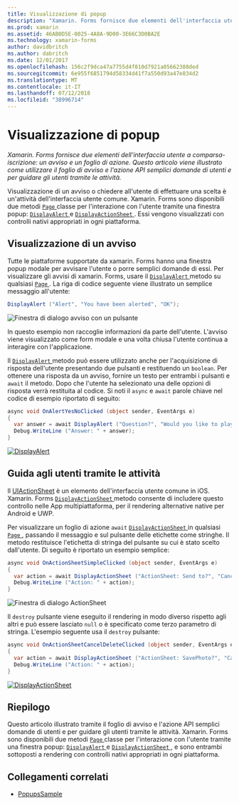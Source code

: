 ```yaml
---
title: Visualizzazione di popup
description: "Xamarin. Forms fornisce due elementi dell'interfaccia utente a comparsa-iscrizione: un avviso e un foglio di azione. Questo articolo viene illustrato come utilizzare il foglio di avviso e l'azione API semplici domande di utenti e per guidare gli utenti tramite le attività."
ms.prod: xamarin
ms.assetid: 46AB0D5E-0025-4A8A-9D00-3E66C3D0BA2E
ms.technology: xamarin-forms
author: davidbritch
ms.author: dabritch
ms.date: 12/01/2017
ms.openlocfilehash: 156c2f9dca47a7755d4f810d7921a05662388ded
ms.sourcegitcommit: 6e955f6851794d58334d41f7a550d93a47e834d2
ms.translationtype: MT
ms.contentlocale: it-IT
ms.lasthandoff: 07/12/2018
ms.locfileid: "38996714"
---
```

# <a name="displaying-pop-ups"></a>Visualizzazione di popup

_Xamarin. Forms fornisce due elementi dell'interfaccia utente a comparsa-iscrizione: un avviso e un foglio di azione. Questo articolo viene illustrato come utilizzare il foglio di avviso e l'azione API semplici domande di utenti e per guidare gli utenti tramite le attività._

Visualizzazione di un avviso o chiedere all'utente di effettuare una scelta è un'attività dell'interfaccia utente comune. Xamarin. Forms sono disponibili due metodi [ `Page` ](xref:Xamarin.Forms.Page) classe per l'interazione con l'utente tramite una finestra popup: [ `DisplayAlert` ](xref:Xamarin.Forms.Page.DisplayAlert*) e [ `DisplayActionSheet` ](xref:Xamarin.Forms.Page.DisplayActionSheet*). Essi vengono visualizzati con controlli nativi appropriati in ogni piattaforma.

## <a name="displaying-an-alert"></a>Visualizzazione di un avviso

Tutte le piattaforme supportate da xamarin. Forms hanno una finestra popup modale per avvisare l'utente o porre semplici domande di essi. Per visualizzare gli avvisi di xamarin. Forms, usare il [ `DisplayAlert` ](xref:Xamarin.Forms.Page.DisplayAlert*) metodo su qualsiasi [ `Page` ](xref:Xamarin.Forms.Page). La riga di codice seguente viene illustrato un semplice messaggio all'utente:

```csharp
DisplayAlert ("Alert", "You have been alerted", "OK");
```

![](pop-ups-images/alert.png "Finestra di dialogo avviso con un pulsante")

In questo esempio non raccoglie informazioni da parte dell'utente. L'avviso viene visualizzato come form modale e una volta chiusa l'utente continua a interagire con l'applicazione.

Il [ `DisplayAlert` ](xref:Xamarin.Forms.Page.DisplayAlert*) metodo può essere utilizzato anche per l'acquisizione di risposta dell'utente presentando due pulsanti e restituendo un `boolean`. Per ottenere una risposta da un avviso, fornire un testo per entrambi i pulsanti e `await` il metodo. Dopo che l'utente ha selezionato una delle opzioni di risposta verrà restituita al codice. Si noti il `async` e `await` parole chiave nel codice di esempio riportato di seguito:

```csharp
async void OnAlertYesNoClicked (object sender, EventArgs e)
{
  var answer = await DisplayAlert ("Question?", "Would you like to play a game", "Yes", "No");
  Debug.WriteLine ("Answer: " + answer);
}
```

[![DisplayAlert](pop-ups-images/alert2-sml.png "finestra di dialogo con due pulsanti di avviso")](pop-ups-images/alert2.png#lightbox "finestra di dialogo con due pulsanti di avviso")

## <a name="guiding-users-through-tasks"></a>Guida agli utenti tramite le attività

Il [UIActionSheet](https://developer.apple.com/library/ios/documentation/uikit/reference/uiactionsheet_class/Reference/Reference.html) è un elemento dell'interfaccia utente comune in iOS. Xamarin. Forms [ `DisplayActionSheet` ](xref:Xamarin.Forms.Page.DisplayActionSheet*) metodo consente di includere questo controllo nelle App multipiattaforma, per il rendering alternative native per Android e UWP.

Per visualizzare un foglio di azione `await` [ `DisplayActionSheet` ](xref:Xamarin.Forms.Page.DisplayActionSheet*) in qualsiasi [ `Page` ](xref:Xamarin.Forms.Page), passando il messaggio e sul pulsante delle etichette come stringhe. Il metodo restituisce l'etichetta di stringa del pulsante su cui è stato scelto dall'utente. Di seguito è riportato un esempio semplice:

```csharp
async void OnActionSheetSimpleClicked (object sender, EventArgs e)
{
  var action = await DisplayActionSheet ("ActionSheet: Send to?", "Cancel", null, "Email", "Twitter", "Facebook");
  Debug.WriteLine ("Action: " + action);
}
```

![](pop-ups-images/action.png "Finestra di dialogo ActionSheet")

Il `destroy` pulsante viene eseguito il rendering in modo diverso rispetto agli altri e può essere lasciato `null` o è specificato come terzo parametro di stringa. L'esempio seguente usa il `destroy` pulsante:

```csharp
async void OnActionSheetCancelDeleteClicked (object sender, EventArgs e)
{
  var action = await DisplayActionSheet ("ActionSheet: SavePhoto?", "Cancel", "Delete", "Photo Roll", "Email");
  Debug.WriteLine ("Action: " + action);
}
```

[![DisplayActionSheet](pop-ups-images/action2-sml.png "azione di finestra con il pulsante di eliminazione")](pop-ups-images/action2.png#lightbox "azione di finestra con il pulsante di eliminazione")

## <a name="summary"></a>Riepilogo

Questo articolo illustrato tramite il foglio di avviso e l'azione API semplici domande di utenti e per guidare gli utenti tramite le attività. Xamarin. Forms sono disponibili due metodi [ `Page` ](xref:Xamarin.Forms.Page) classe per l'interazione con l'utente tramite una finestra popup: [ `DisplayAlert` ](xref:Xamarin.Forms.Page.DisplayAlert*) e [ `DisplayActionSheet` ](xref:Xamarin.Forms.Page.DisplayActionSheet*), e sono entrambi sottoposti a rendering con controlli nativi appropriati in ogni piattaforma.



## <a name="related-links"></a>Collegamenti correlati

- [PopupsSample](https://developer.xamarin.com/samples/xamarin-forms/Navigation/Pop-ups/)
